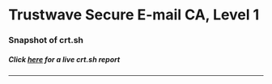 # Trustwave Secure E-mail CA, Level 1
### Snapshot of crt.sh
##### Click [here](https://crt.sh/?q=FF9EBCE9694BAF4F2F53239AB13ACC3C63C004C2B4CAFD3D752492D3A429BA12) for a live crt.sh report

---
